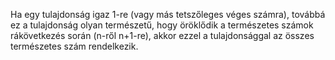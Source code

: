 Ha egy tulajdonság igaz 1-re (vagy más tetszőleges véges számra), továbbá ez a tulajdonság olyan természetű, hogy öröklődik a természetes számok rákövetkezés során (n-ről n+1-re), akkor ezzel a tulajdonsággal az összes természetes szám rendelkezik.